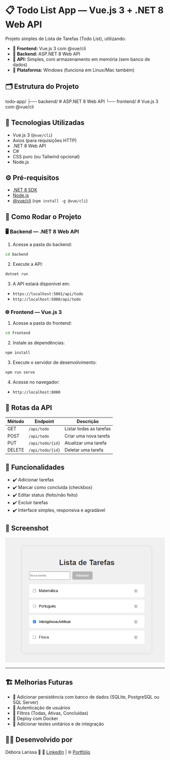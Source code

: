 # 📋 Todo List App — Vue.js 3 + .NET 8 Web API

Projeto simples de Lista de Tarefas (Todo List), utilizando:

- 🔸 **Frontend:** Vue.js 3 com @vue/cli
- 🔸 **Backend:** ASP.NET 8 Web API
- 🔸 **API:** Simples, com armazenamento em memória (sem banco de dados)
- 🔸 **Plataforma:** Windows (funciona em Linux/Mac também)


## 🗂️ Estrutura do Projeto

todo-app/
├── backend/       # ASP.NET 8 Web API
└── frontend/      # Vue.js 3 com @vue/cli

## 🚀 Tecnologias Utilizadas

- Vue.js 3 (`@vue/cli`)
- Axios (para requisições HTTP)
- .NET 8 Web API
- C#
- CSS puro (ou Tailwind opcional)
- Node.js

## ⚙️ Pré-requisitos

- [.NET 8 SDK](https://dotnet.microsoft.com/en-us/download/dotnet/8.0)
- [Node.js](https://nodejs.org/)
- [@vue/cli](https://cli.vuejs.org/) (`npm install -g @vue/cli`)


## 🧠 Como Rodar o Projeto

### 🖥️ Backend — .NET 8 Web API

1. Acesse a pasta do backend:

```bash
cd backend
````

2. Execute a API:

```bash
dotnet run
```

3. A API estará disponível em:

* `https://localhost:5001/api/todo`
* `http://localhost:5000/api/todo`

### 🌐 Frontend — Vue.js 3

1. Acesse a pasta do frontend:

```bash
cd frontend
```

2. Instale as dependências:

```bash
npm install
```

3. Execute o servidor de desenvolvimento:

```bash
npm run serve
```

4. Acesse no navegador:

* `http://localhost:8080`

## 🔗 Rotas da API

| Método | Endpoint         | Descrição               |
| ------ | ---------------- | ----------------------- |
| GET    | `/api/todo`      | Listar todas as tarefas |
| POST   | `/api/todo`      | Criar uma nova tarefa   |
| PUT    | `/api/todo/{id}` | Atualizar uma tarefa    |
| DELETE | `/api/todo/{id}` | Deletar uma tarefa      |


## 🎨 Funcionalidades

* ✔️ Adicionar tarefas
* ✔️ Marcar como concluída (checkbox)
* ✔️ Editar status (feito/não feito)
* ✔️ Excluir tarefas
* ✔️ Interface simples, responsiva e agradável


## 📸 Screenshot

![Screenshot do app](./screenshot.png) <!-- (adicione um screenshot na raiz do projeto) -->

---

## 🏗️ Melhorias Futuras

* 🔸 Adicionar persistência com banco de dados (SQLite, PostgreSQL ou SQL Server)
* 🔸 Autenticação de usuários
* 🔸 Filtros (Todas, Ativas, Concluídas)
* 🔸 Deploy com Docker
* 🔸 Adicionar testes unitários e de integração


## 👩‍💻 Desenvolvido por

Débora Larissa 💙
🚀 [LinkedIn](https://www.linkedin.com/in/debora-larissa/) | 🌐 [Portfólio](https://www.deboralarissa.com.br/)
